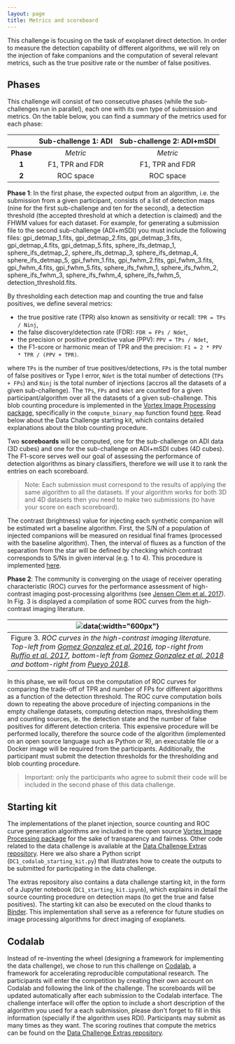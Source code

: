 ```yaml
---
layout: page
title: Metrics and scoreboard
---
```


This challenge is focusing on the task of exoplanet direct detection. In order to measure the detection capability of different algorithms, we will rely on the injection of fake companions and the computation of several relevant metrics, such as the true positive rate or the number of false positives. 

## Phases

This challenge will consist of two consecutive phases (while the sub-challenges run in parallel), each one with its own type of submission and metrics. On the table below, you can find a summary of the metrics used for each phase:

|           |Sub-challenge 1: ADI   |Sub-challenge 2: ADI+mSDI
|:--:       |:--:                   |:--:
|**Phase**  |*Metric*               |*Metric*                    
|**1**      |F1, TPR and FDR        |F1, TPR and FDR
|**2**      |ROC space              |ROC space   

**Phase 1**: In the first phase, the expected output from an algorithm, i.e. the submission from a given participant, consists of a list of detection maps (nine for the first sub-challenge and ten for the second), a detection threshold (the accepted threshold at which a detection is claimed) and the FHWM values for each dataset. For example, for generating a submission file to the second sub-challenge (ADI+mSDI) you must include the following files: gpi_detmap_1.fits, gpi_detmap_2.fits, gpi_detmap_3.fits, gpi_detmap_4.fits, gpi_detmap_5.fits, sphere_ifs_detmap_1, sphere_ifs_detmap_2, sphere_ifs_detmap_3, sphere_ifs_detmap_4, sphere_ifs_detmap_5, gpi_fwhm_1.fits, gpi_fwhm_2.fits, gpi_fwhm_3.fits, gpi_fwhm_4.fits, gpi_fwhm_5.fits, sphere_ifs_fwhm_1, sphere_ifs_fwhm_2, sphere_ifs_fwhm_3, sphere_ifs_fwhm_4, sphere_ifs_fwhm_5, detection_threshold.fits. 

By thresholding each detection map and counting the true and false positives, we define several metrics:

* the true positive rate (TPR) also known as sensitivity or recall: ``TPR = TPs / Ninj``,
* the false discovery/detection rate (FDR): ``FDR = FPs / Ndet``,
* the precision or positive predictive value (PPV): ``PPV = TPs / Ndet``,
* the F1-score or harmonic mean of TPR and the precision: ``F1 = 2 * PPV * TPR / (PPV + TPR)``.

where ``TPs`` is the number of true positives/detections, ``FPs`` is the total number of false positives or Type I error, ``Ndet`` is the total number of detections (``TPs + FPs``) and ``Ninj`` is the total number of injections (accros all the datasets of a given sub-challenge). The ``TPs``, ``FPs`` and ``Ndet`` are counted for a given participant/algorithm over all the datasets of a given sub-challenge. This blob counting procedure is implemented in the [Vortex Image Processing package](https://github.com/vortex-exoplanet/VIP), specifically in the ``compute_binary_map`` function found [here](https://github.com/vortex-exoplanet/VIP/blob/master/vip_hci/metrics/roc.py). Read below about the Data Challenge starting kit, which contains detailed explanations about the blob counting procedure. 

Two **scoreboards** will be computed, one for the sub-challenge on ADI data (3D cubes) and one for the sub-challenge on ADI+mSDI cubes (4D cubes). The F1-score serves well our goal of assessing the performance of detection algorithms as binary classifiers, therefore we will use it to rank the entries on each scoreboard.

> Note: Each submission must correspond to the results of applying the same algorithm to all the datasets. If your algorithm works for both 3D and 4D datasets then you need to make two submissions (to have your score on each scoreboard).

The contrast (brightness) value for injecting each synthetic companion will be estimated wrt a baseline algorithm. First, the S/N of a population of injected companions will be measured on residual final frames (processed with the baseline algorithm). Then, the interval of fluxes as a function of the separation from the star will be defined by checking which contrast corresponds to S/Ns in given interval (e.g. 1 to 4). This procedure is implemented [here](https://github.com/carlgogo/exoimaging_challenge_extras/blob/master/flux_estimation.py).

**Phase 2**: The community is converging on the usage of receiver operating characteristic (ROC) curves for the performance assessment of high-contrast imaging post-processing algorithms (see [Jensen Clem et al. 2017](https://arxiv.org/abs/1711.01215)). In Fig. 3 is displayed a compilation of some ROC curves from the high-contrast imaging literature. 

| ![data](https://raw.githubusercontent.com/carlgogo/exoimaging_challenge/master/assets/images/challenge_fig3.001.png){:width="600px"} |
|---|
| Figure 3. *ROC curves in the high-contrast imaging literature. Top-left from [Gomez Gonzalez et al. 2016](https://arxiv.org/abs/1602.08381), top-right from [Ruffio et al. 2017](https://arxiv.org/abs/1705.05477), bottom-left from [Gomez Gonzalez et al. 2018](https://arxiv.org/abs/1712.02841) and bottom-right from [Pueyo 2018](https://link.springer.com/referenceworkentry/10.1007/978-3-319-30648-3_10-1)*. |

In this phase, we will focus on the computation of ROC curves for comparing the trade-off of TPR and number of FPs for different algorithms as a function of the detection threshold. The ROC curve computation boils down to repeating the above procedure of injecting companions in the empty challenge datasets, computing detection maps, thresholding them and counting sources, ie. the detection state and the number of false positives for different detection criteria. This expensive procedure will be performed locally, therefore the source code of the algorithm (implemented on an open source language such as Python or R), an executable file or a Docker image will be required from the participants. Additionally, the participant must submit the detection thresholds for the thresholding and blob counting procedure.

> Important: only the participants who agree to submit their code will be included in the second phase of this data challenge.   

## Starting kit

The implementations of the planet injection, source counting and ROC curve generation algorithms are included in the open source [Vortex Image Processing package](https://github.com/vortex-exoplanet/VIP) for the sake of transparency and fairness. Other code related to the data challenge is available at the [Data Challenge Extras repository](https://github.com/carlgogo/exoimaging_challenge_extras). Here we also share a Python script (``DC1_codalab_starting_kit.py``) that illustrates how to create the outputs to be submitted for participating in the data challenge.
 
The extras repository also contains a data challenge starting kit, in the form of a Jupyter notebook (``DC1_starting_kit.ipynb``), which explains in detail the source counting procedure on detection maps (to get the true and false positives). The starting kit can also be executed on the cloud thanks to [Binder](https://mybinder.org/v2/gh/carlgogo/exoimaging_challenge_extras/master). This implementation shall serve as a reference for future studies on image processing algorithms for direct imaging of exoplanets.


## Codalab

Instead of re-inventing the wheel (designing a framework for implementing the data challenge), we chose to run this challenge on [Codalab](http://codalab.org/), a framework for accelerating reproducible computational research. The participants will enter the competition by creating their own account on Codalab and following the link of the challenge. The scoreboards will be updated automatically after each submission to the Codalab interface. The challenge interface will offer the option to include a short description of the algorithm you used for a each submission, please don't forget to fill in this information (specially if the algorithm uses RDI). Participants may submit as many times as they want. The scoring routines that compute the metrics can be found on the [Data Challenge Extras repository](https://github.com/carlgogo/exoimaging_challenge_extras).



